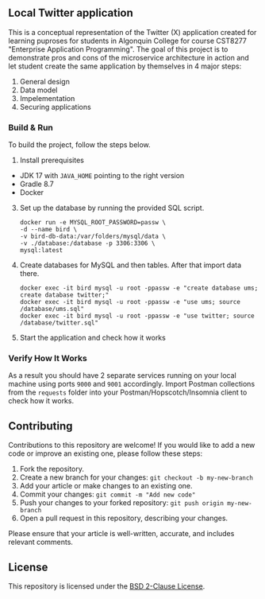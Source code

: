 ## Local Twitter application
This is a conceptual representation of the Twitter (X) application created for learning puproses for students in Algonquin College for course CST8277 "Enterprise Application Programming". The goal of this project is to demonstrate pros and cons of the microservice architecture in action and let student create the same application by themselves in 4 major steps:
1. General design
2. Data model
3. Impelementation
4. Securing applications

### Build & Run

To build the project, follow the steps below.
1. Install prerequisites
  - JDK 17 with `JAVA_HOME` pointing to the right version
  - Gradle 8.7
  - Docker

3. Set up the database by running the provided SQL script.
    ```shell
    docker run -e MYSQL_ROOT_PASSWORD=passw \
    -d --name bird \
    -v bird-db-data:/var/folders/mysql/data \
    -v ./database:/database -p 3306:3306 \
    mysql:latest
    ```

4. Create databases for MySQL and then tables. After that import data there.
    ```shell
    docker exec -it bird mysql -u root -ppassw -e "create database ums; create database twitter;"
    docker exec -it bird mysql -u root -ppassw -e "use ums; source /database/ums.sql"
    docker exec -it bird mysql -u root -ppassw -e "use twitter; source /database/twitter.sql"
    ```

6. Start the application and check how it works

### Verify How It Works
As a result you should have 2 separate services running on your local machine using ports `9000` and `9001` accordingly. Import Postman collections from the `requests` folder into your Postman/Hopscotch/Insomnia client to check how it works.

## Contributing 
Contributions to this repository are welcome! If you would like to add a new code or improve an existing one, please follow these steps: 
1. Fork the repository. 
2. Create a new branch for your changes: `git checkout -b my-new-branch` 
3. Add your article or make changes to an existing one. 
4. Commit your changes: `git commit -m "Add new code"` 
5. Push your changes to your forked repository: `git push origin my-new-branch` 
6. Open a pull request in this repository, describing your changes. 

Please ensure that your article is well-written, accurate, and includes relevant comments. 

## License 
This repository is licensed under the [BSD 2-Clause License](LICENSE).
